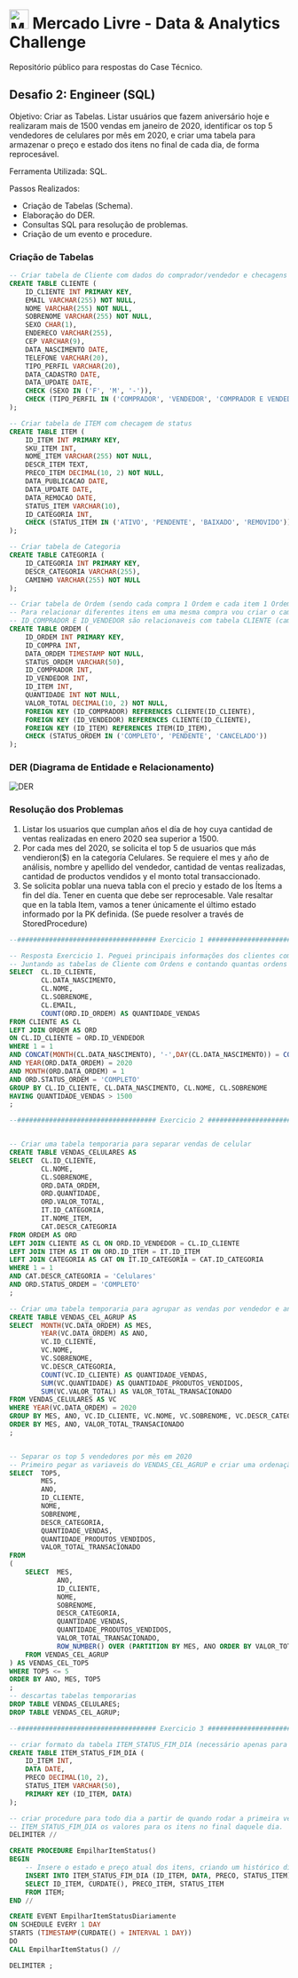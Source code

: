 # <img src="https://companieslogo.com/img/orig/MELI-ec0c0e4f.png?t=1648156112" width="35px" alt="Meli Icon" /> Mercado Livre - Data & Analytics Challenge
Repositório público para respostas do Case Técnico.

## Desafio 2: Engineer (SQL)
Objetivo: Criar as Tabelas. Listar usuários que fazem aniversário hoje e realizaram mais de 1500 vendas em janeiro de 2020, identificar os top 5 vendedores de celulares por mês em 2020, e criar uma tabela para armazenar o preço e estado dos itens no final de cada dia, de forma reprocesável.

Ferramenta Utilizada: SQL.

Passos Realizados:
- Criação de Tabelas (Schema).
- Elaboração do DER.
- Consultas SQL para resolução de problemas.
- Criação de um evento e procedure.

### Criação de Tabelas
```sql
-- Criar tabela de Cliente com dados do comprador/vendedor e checagens para variaveis de SEXO e TIPO_PERFIL
CREATE TABLE CLIENTE (
    ID_CLIENTE INT PRIMARY KEY,
    EMAIL VARCHAR(255) NOT NULL,
    NOME VARCHAR(255) NOT NULL,
    SOBRENOME VARCHAR(255) NOT NULL,
    SEXO CHAR(1),
    ENDERECO VARCHAR(255),
    CEP VARCHAR(9),
    DATA_NASCIMENTO DATE,
    TELEFONE VARCHAR(20),
    TIPO_PERFIL VARCHAR(20),
    DATA_CADASTRO DATE,
    DATA_UPDATE DATE,
    CHECK (SEXO IN ('F', 'M', '-')),
    CHECK (TIPO_PERFIL IN ('COMPRADOR', 'VENDEDOR', 'COMPRADOR E VENDEDOR'))
);

-- Criar tabela de ITEM com checagem de status
CREATE TABLE ITEM (
    ID_ITEM INT PRIMARY KEY,
    SKU_ITEM INT,
    NOME_ITEM VARCHAR(255) NOT NULL,
    DESCR_ITEM TEXT,
    PRECO_ITEM DECIMAL(10, 2) NOT NULL,
    DATA_PUBLICACAO DATE,
    DATA_UPDATE DATE,
    DATA_REMOCAO DATE,
    STATUS_ITEM VARCHAR(10),
    ID_CATEGORIA INT,
    CHECK (STATUS_ITEM IN ('ATIVO', 'PENDENTE', 'BAIXADO', 'REMOVIDO'))
);

-- Criar tabela de Categoria
CREATE TABLE CATEGORIA (
    ID_CATEGORIA INT PRIMARY KEY,
    DESCR_CATEGORIA VARCHAR(255),
    CAMINHO VARCHAR(255) NOT NULL
);

-- Criar tabela de Ordem (sendo cada compra 1 Ordem e cada item 1 Ordem também.)
-- Para relacionar diferentes itens em uma mesma compra vou criar o campo ID_COMPRA que sera igual ao menor ID_ORDEM da compra)
-- ID_COMPRADOR E ID_VENDEDOR são relacionaveis com tabela CLIENTE (campo ID_CLIENTE)
CREATE TABLE ORDEM (
    ID_ORDEM INT PRIMARY KEY,
    ID_COMPRA INT,
    DATA_ORDEM TIMESTAMP NOT NULL,
    STATUS_ORDEM VARCHAR(50),
    ID_COMPRADOR INT,
    ID_VENDEDOR INT,
    ID_ITEM INT,
    QUANTIDADE INT NOT NULL,
    VALOR_TOTAL DECIMAL(10, 2) NOT NULL,
    FOREIGN KEY (ID_COMPRADOR) REFERENCES CLIENTE(ID_CLIENTE),
    FOREIGN KEY (ID_VENDEDOR) REFERENCES CLIENTE(ID_CLIENTE),
    FOREIGN KEY (ID_ITEM) REFERENCES ITEM(ID_ITEM),
    CHECK (STATUS_ORDEM IN ('COMPLETO', 'PENDENTE', 'CANCELADO'))
);
```
### DER (Diagrama de Entidade e Relacionamento)
![DER](https://github.com/BobMarques/case-meli/blob/main/2.%20Challenge%20Engineer%20-%20SQL/DER_MELI.png)

### Resolução dos Problemas

1. Listar los usuarios que cumplan años el día de hoy cuya cantidad de ventas realizadas en enero 2020 sea superior a 1500. 
2. Por cada mes del 2020, se solicita el top 5 de usuarios que más vendieron($) en la categoría Celulares. Se requiere el mes y año de análisis, nombre y apellido del vendedor, cantidad de ventas realizadas, cantidad de productos vendidos y el monto total transaccionado. 
3. Se solicita poblar una nueva tabla con el precio y estado de los Ítems a fin del día. Tener en cuenta que debe ser reprocesable. Vale resaltar que en la tabla Item, vamos a tener únicamente el último estado informado por la PK definida. (Se puede resolver a través de StoredProcedure)

```sql
--################################### Exercicio 1 #################################################

-- Resposta Exercicio 1. Peguei principais informações dos clientes com aniversario hoje
-- Juntando as tabelas de Cliente com Ordens e contando quantas ordens tiveram em Jan/2020
SELECT  CL.ID_CLIENTE, 
        CL.DATA_NASCIMENTO,
        CL.NOME, 
        CL.SOBRENOME,
        CL.EMAIL,
        COUNT(ORD.ID_ORDEM) AS QUANTIDADE_VENDAS
FROM CLIENTE AS CL
LEFT JOIN ORDEM AS ORD 
ON CL.ID_CLIENTE = ORD.ID_VENDEDOR
WHERE 1 = 1
AND CONCAT(MONTH(CL.DATA_NASCIMENTO), '-',DAY(CL.DATA_NASCIMENTO)) = CONCAT(MONTH(CURDATE()), '-',DAY(CURDATE()))
AND YEAR(ORD.DATA_ORDEM) = 2020
AND MONTH(ORD.DATA_ORDEM) = 1
AND ORD.STATUS_ORDEM = 'COMPLETO'
GROUP BY CL.ID_CLIENTE, CL.DATA_NASCIMENTO, CL.NOME, CL.SOBRENOME
HAVING QUANTIDADE_VENDAS > 1500
;

--################################### Exercicio 2 #################################################


-- Criar uma tabela temporaria para separar vendas de celular
CREATE TABLE VENDAS_CELULARES AS
SELECT  CL.ID_CLIENTE,
        CL.NOME,
        CL.SOBRENOME,
        ORD.DATA_ORDEM,
        ORD.QUANTIDADE,
        ORD.VALOR_TOTAL,
        IT.ID_CATEGORIA,
        IT.NOME_ITEM,
        CAT.DESCR_CATEGORIA
FROM ORDEM AS ORD
LEFT JOIN CLIENTE AS CL ON ORD.ID_VENDEDOR = CL.ID_CLIENTE
LEFT JOIN ITEM AS IT ON ORD.ID_ITEM = IT.ID_ITEM
LEFT JOIN CATEGORIA AS CAT ON IT.ID_CATEGORIA = CAT.ID_CATEGORIA
WHERE 1 = 1
AND CAT.DESCR_CATEGORIA = 'Celulares'
AND ORD.STATUS_ORDEM = 'COMPLETO'
;

-- Criar uma tabela temporaria para agrupar as vendas por vendedor e anomes
CREATE TABLE VENDAS_CEL_AGRUP AS
SELECT  MONTH(VC.DATA_ORDEM) AS MES,
        YEAR(VC.DATA_ORDEM) AS ANO,
        VC.ID_CLIENTE,
        VC.NOME,
        VC.SOBRENOME,
        VC.DESCR_CATEGORIA,
        COUNT(VC.ID_CLIENTE) AS QUANTIDADE_VENDAS,
        SUM(VC.QUANTIDADE) AS QUANTIDADE_PRODUTOS_VENDIDOS,
        SUM(VC.VALOR_TOTAL) AS VALOR_TOTAL_TRANSACIONADO
FROM VENDAS_CELULARES AS VC
WHERE YEAR(VC.DATA_ORDEM) = 2020
GROUP BY MES, ANO, VC.ID_CLIENTE, VC.NOME, VC.SOBRENOME, VC.DESCR_CATEGORIA
ORDER BY MES, ANO, VALOR_TOTAL_TRANSACIONADO
;


-- Separar os top 5 vendedores por mês em 2020
-- Primeiro pegar as variaveis do VENDAS_CEL_AGRUP e criar uma ordenação com ROW_NUMBER() de maior $ de venda por anomes
SELECT  TOP5,
        MES, 
        ANO, 
        ID_CLIENTE, 
        NOME, 
        SOBRENOME, 
        DESCR_CATEGORIA, 
        QUANTIDADE_VENDAS, 
        QUANTIDADE_PRODUTOS_VENDIDOS, 
        VALOR_TOTAL_TRANSACIONADO
FROM 
(
    SELECT  MES, 
            ANO, 
            ID_CLIENTE, 
            NOME, 
            SOBRENOME, 
            DESCR_CATEGORIA, 
            QUANTIDADE_VENDAS, 
            QUANTIDADE_PRODUTOS_VENDIDOS, 
            VALOR_TOTAL_TRANSACIONADO,
            ROW_NUMBER() OVER (PARTITION BY MES, ANO ORDER BY VALOR_TOTAL_TRANSACIONADO DESC) AS TOP5
    FROM VENDAS_CEL_AGRUP
) AS VENDAS_CEL_TOP5
WHERE TOP5 <= 5
ORDER BY ANO, MES, TOP5
;
-- descartas tabelas temporarias
DROP TABLE VENDAS_CELULARES;
DROP TABLE VENDAS_CEL_AGRUP;

--################################### Exercicio 3 #################################################

-- criar formato da tabela ITEM_STATUS_FIM_DIA (necessário apenas para a primeira vez)
CREATE TABLE ITEM_STATUS_FIM_DIA (
    ID_ITEM INT,
    DATA DATE,
    PRECO DECIMAL(10, 2),
    STATUS_ITEM VARCHAR(50),
    PRIMARY KEY (ID_ITEM, DATA)
);

-- criar procedure para todo dia a partir de quando rodar a primeira vez empilhar na tabela
-- ITEM_STATUS_FIM_DIA os valores para os itens no final daquele dia.
DELIMITER //

CREATE PROCEDURE EmpilharItemStatus()
BEGIN
    -- Insere o estado e preço atual dos itens, criando um histórico diário
    INSERT INTO ITEM_STATUS_FIM_DIA (ID_ITEM, DATA, PRECO, STATUS_ITEM)
    SELECT ID_ITEM, CURDATE(), PRECO_ITEM, STATUS_ITEM
    FROM ITEM;
END //

CREATE EVENT EmpilharItemStatusDiariamente
ON SCHEDULE EVERY 1 DAY
STARTS (TIMESTAMP(CURDATE() + INTERVAL 1 DAY))
DO
CALL EmpilharItemStatus() //

DELIMITER ;
```
